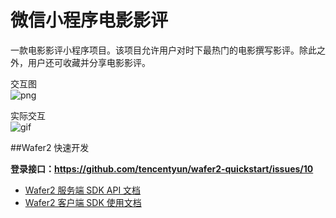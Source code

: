 # 微信小程序电影影评

一款电影影评小程序项目。该项目允许用户对时下最热门的电影撰写影评。除此之外，用户还可收藏并分享电影影评。

交互图  
![png](/readme_image/tmovie.png)

实际交互  
![gif](/read_image/tmovie.gif)

##Wafer2 快速开发

**登录接口：https://github.com/tencentyun/wafer2-quickstart/issues/10**

- [Wafer2 服务端 SDK API 文档](https://github.com/tencentyun/wafer2-node-sdk/blob/master/API.md)
- [Wafer2 客户端 SDK 使用文档](https://github.com/tencentyun/wafer2-client-sdk/blob/master/README.md)
